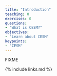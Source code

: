 ```yaml
---
title: "Introduction"
teaching: 0
exercises: 0
questions:
- "What is CESM?"
objectives:
- "Learn about CESM"
keypoints:
- "CESM"
---
```

FIXME

{% include links.md %}

